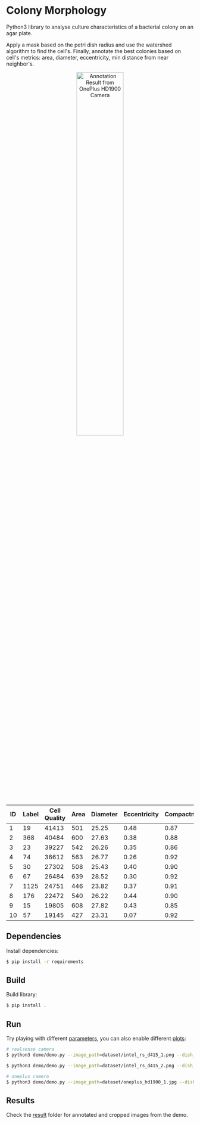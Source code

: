 # Colony Morphology
Python3 library to analyse culture characteristics of a bacterial colony on an agar plate.

Apply a mask based on the petri dish radius and use the watershed algorithm to find the cell's. Finally, annotate the best colonies based on cell's metrics: area, diameter, eccentricity, min distance from near neighbor's.

<p align="center">
  <img src="./result/oneplus_hd1900_1_annotated.png" width="50%" alt="Annotation Result from OnePlus HD1900 Camera"/>
</p>

| ID | Label | Cell Quality | Area | Diameter | Eccentricity | Compactness | Solidity | Min NN Distance | Centroid (x) | Centroid (y) |
|----|-------|--------------|------|----------|--------------|-------------|----------|-----------------|--------------|--------------|
| 1  | 19    | 41413        | 501  | 25.25    | 0.48         | 0.87        | 0.95     | 159             | 736.97       | 329.64       |
| 2  | 368   | 40484        | 600  | 27.63    | 0.38         | 0.88        | 0.95     | 110             | 428.41       | 1034.63      |
| 3  | 23    | 39227        | 542  | 26.26    | 0.35         | 0.86        | 0.95     | 112             | 1428.20      | 400.34       |
| 4  | 74    | 36612        | 563  | 26.77    | 0.26         | 0.92        | 0.96     | 88              | 884.20       | 546.37       |
| 5  | 30    | 27302        | 508  | 25.43    | 0.40         | 0.90        | 0.96     | 90              | 1102.44      | 432.50       |
| 6  | 67    | 26484        | 639  | 28.52    | 0.30         | 0.92        | 0.96     | 59              | 1630.33      | 528.76       |
| 7  | 1125  | 24751        | 446  | 23.82    | 0.37         | 0.91        | 0.95     | 88              | 1242.28      | 1710.71      |
| 8  | 176   | 22472        | 540  | 26.22    | 0.44         | 0.90        | 0.95     | 74              | 315.84       | 760.21       |
| 9  | 15    | 19805        | 608  | 27.82    | 0.43         | 0.85        | 0.94     | 58              | 1134.39      | 294.38       |
| 10 | 57    | 19145        | 427  | 23.31    | 0.07         | 0.92        | 0.95     | 48              | 532.59       | 489.83       |

## Dependencies
Install dependencies:
``` sh
$ pip install -r requirements
```

## Build
Build library:
``` sh
$ pip install .
```

## Run

Try playing with different [parameters](./demo/demo.py#L30-L35), you can also enable different [plots](./demo/demo.py#L51-L55):

``` sh
# realsense camera
$ python3 demo/demo.py --image_path=dataset/intel_rs_d415_1.png --dish_radius=400

$ python3 demo/demo.py --image_path=dataset/intel_rs_d415_2.png --dish_radius=400

# oneplus camera
$ python3 demo/demo.py --image_path=dataset/oneplus_hd1900_1.jpg --dish_radius=1050 --dish_inner_offset=200 --cell_min_radius=6

```

## Results
Check the [result](./result) folder for annotated and cropped images from the demo.


